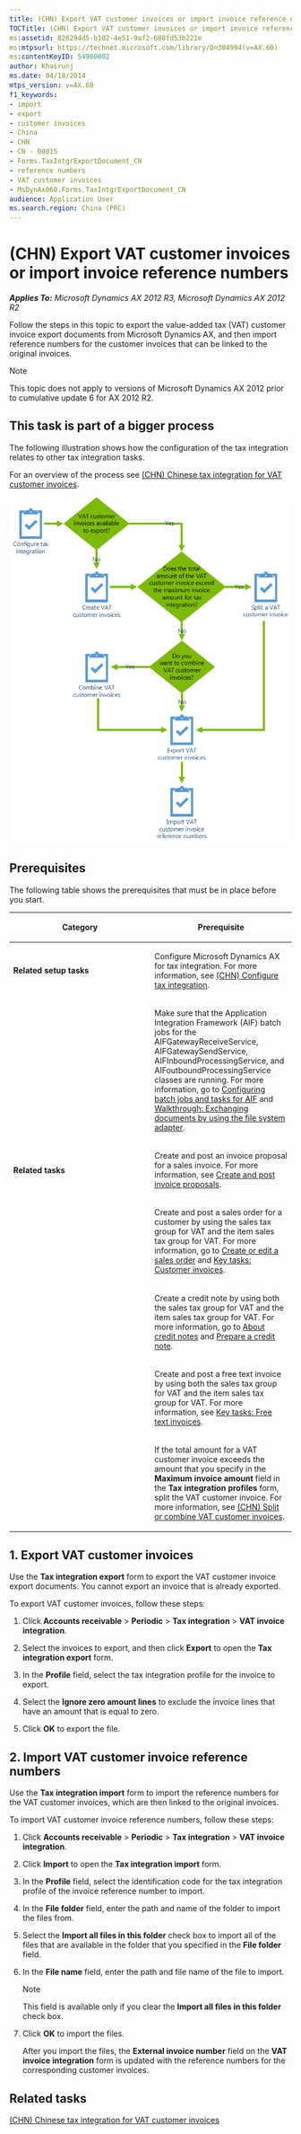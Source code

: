 ```yaml
---
title: (CHN) Export VAT customer invoices or import invoice reference numbers
TOCTitle: (CHN) Export VAT customer invoices or import invoice reference numbers
ms:assetid: 826294d5-b102-4e51-9af2-608fd53b221e
ms:mtpsurl: https://technet.microsoft.com/library/Dn304994(v=AX.60)
ms:contentKeyID: 54900002
author: Khairunj
ms.date: 04/18/2014
mtps_version: v=AX.60
f1_keywords:
- import
- export
- customer invoices
- China
- CHN
- CN - 00015
- Forms.TaxIntgrExportDocument_CN
- reference numbers
- VAT customer invoices
- MsDynAx060.Forms.TaxIntgrExportDocument_CN
audience: Application User
ms.search.region: China (PRC)
---
```


# (CHN) Export VAT customer invoices or import invoice reference numbers 


_**Applies To:** Microsoft Dynamics AX 2012 R3, Microsoft Dynamics AX 2012 R2_

Follow the steps in this topic to export the value-added tax (VAT) customer invoice export documents from Microsoft Dynamics AX, and then import reference numbers for the customer invoices that can be linked to the original invoices.


> [!NOTE]
> <P>This topic does not apply to versions of Microsoft Dynamics AX 2012 prior to cumulative update 6 for AX 2012 R2.</P>



## This task is part of a bigger process

The following illustration shows how the configuration of the tax integration relates to other tax integration tasks.

For an overview of the process see [(CHN) Chinese tax integration for VAT customer invoices](chn-chinese-tax-integration-for-vat-customer-invoices.md).

![Chinese tax integration for VAT customer invoices](images/Dn304990.ChinaTaxIntegration(AX.60).gif "Chinese tax integration for VAT customer invoices")

## Prerequisites

The following table shows the prerequisites that must be in place before you start.

<table>
<colgroup>
<col style="width: 50%" />
<col style="width: 50%" />
</colgroup>
<thead>
<tr class="header">
<th><p>Category</p></th>
<th><p>Prerequisite</p></th>
</tr>
</thead>
<tbody>
<tr class="odd">
<td><p><strong>Related setup tasks</strong></p></td>
<td><p>Configure Microsoft Dynamics AX for tax integration. For more information, see <a href="chn-configure-tax-integration.md">(CHN) Configure tax integration</a>.</p></td>
</tr>
<tr class="even">
<td><p></p></td>
<td><p>Make sure that the Application Integration Framework (AIF) batch jobs for the AIFGatewayReceiveService, AIFGatewaySendService, AIFInboundProcessingService, and AIFoutboundProcessingService classes are running. For more information, go to <a href="configuring-batch-jobs-and-tasks-for-aif.md">Configuring batch jobs and tasks for AIF</a> and <a href="walkthrough-exchanging-documents-by-using-the-file-system-adapter.md">Walkthrough: Exchanging documents by using the file system adapter</a>.</p></td>
</tr>
<tr class="odd">
<td><p><strong>Related tasks</strong></p></td>
<td><p>Create and post an invoice proposal for a sales invoice. For more information, see <a href="create-and-post-invoice-proposals.md">Create and post invoice proposals</a>.</p></td>
</tr>
<tr class="even">
<td><p></p></td>
<td><p>Create and post a sales order for a customer by using the sales tax group for VAT and the item sales tax group for VAT. For more information, go to <a href="create-or-edit-a-sales-order.md">Create or edit a sales order</a> and <a href="key-tasks-customer-invoices.md">Key tasks: Customer invoices</a>.</p></td>
</tr>
<tr class="odd">
<td><p></p></td>
<td><p>Create a credit note by using both the sales tax group for VAT and the item sales tax group for VAT. For more information, go to <a href="about-credit-notes.md">About credit notes</a> and <a href="prepare-a-credit-note.md">Prepare a credit note</a>.</p></td>
</tr>
<tr class="even">
<td><p></p></td>
<td><p>Create and post a free text invoice by using both the sales tax group for VAT and the item sales tax group for VAT. For more information, see <a href="key-tasks-free-text-invoices.md">Key tasks: Free text invoices</a>.</p></td>
</tr>
<tr class="odd">
<td><p></p></td>
<td><p>If the total amount for a VAT customer invoice exceeds the amount that you specify in the <strong>Maximum invoice amount</strong> field in the <strong>Tax integration profiles</strong> form, split the VAT customer invoice. For more information, see <a href="chn-split-or-combine-vat-customer-invoices.md">(CHN) Split or combine VAT customer invoices</a>.</p></td>
</tr>
</tbody>
</table>


## 1\. Export VAT customer invoices

Use the **Tax integration export** form to export the VAT customer invoice export documents. You cannot export an invoice that is already exported.

To export VAT customer invoices, follow these steps:

1.  Click **Accounts receivable** \> **Periodic** \> **Tax integration** \> **VAT invoice integration**.

2.  Select the invoices to export, and then click **Export** to open the **Tax integration export** form.

3.  In the **Profile** field, select the tax integration profile for the invoice to export.

4.  Select the **Ignore zero amount lines** to exclude the invoice lines that have an amount that is equal to zero.

5.  Click **OK** to export the file.

## 2\. Import VAT customer invoice reference numbers

Use the **Tax integration import** form to import the reference numbers for the VAT customer invoices, which are then linked to the original invoices.

To import VAT customer invoice reference numbers, follow these steps:

1.  Click **Accounts receivable** \> **Periodic** \> **Tax integration** \> **VAT invoice integration**.

2.  Click **Import** to open the **Tax integration import** form.

3.  In the **Profile** field, select the identification code for the tax integration profile of the invoice reference number to import.

4.  In the **File folder** field, enter the path and name of the folder to import the files from.

5.  Select the **Import all files in this folder** check box to import all of the files that are available in the folder that you specified in the **File folder** field.

6.  In the **File name** field, enter the path and file name of the file to import.
    

    > [!NOTE]
    > <P>This field is available only if you clear the <STRONG>Import all files in this folder</STRONG> check box.</P>



7.  Click **OK** to import the files.
    
    After you import the files, the **External invoice number** field on the **VAT invoice integration** form is updated with the reference numbers for the corresponding customer invoices.

## Related tasks

[(CHN) Chinese tax integration for VAT customer invoices](chn-chinese-tax-integration-for-vat-customer-invoices.md)

  


